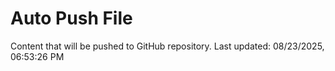 # Auto Push File

Content that will be pushed to GitHub repository.
Last updated: 08/23/2025, 06:53:26 PM